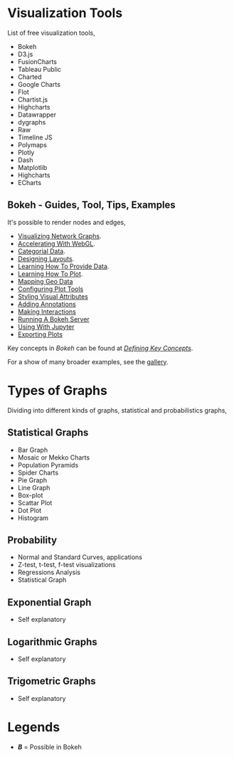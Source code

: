 # Visualization Tools

List of free visualization tools,

- Bokeh
- D3.js
- FusionCharts
- Tableau Public
- Charted
- Google Charts
- Flot
- Chartist.js
- Highcharts
- Datawrapper
- dygraphs
- Raw
- Timeline JS
- Polymaps
- Plotly
- Dash
- Matplotlib
- Highcharts
- ECharts

## Bokeh - Guides, Tool, Tips, Examples

It's possible to render nodes and edges,

- [Visualizing Network Graphs](https://docs.bokeh.org/en/latest/docs/user_guide/graph.html).
- [Accelerating With WebGL](https://docs.bokeh.org/en/latest/docs/user_guide/webgl.html).
- [Categorial Data](https://docs.bokeh.org/en/latest/docs/user_guide/categorical.html).
- [Designing Layouts](https://docs.bokeh.org/en/latest/docs/user_guide/layout.html).
- [Learning How To Provide Data](https://docs.bokeh.org/en/latest/docs/user_guide/data.html).
- [Learning How To Plot](https://docs.bokeh.org/en/latest/docs/user_guide/plotting.html).
- [Mapping Geo Data](https://docs.bokeh.org/en/latest/docs/user_guide/geo.html)
- [Configuring Plot Tools](https://docs.bokeh.org/en/latest/docs/user_guide/tools.html)
- [Styling Visual Attributes](https://docs.bokeh.org/en/latest/docs/user_guide/styling.html)
- [Adding Annotations](https://docs.bokeh.org/en/latest/docs/user_guide/annotations.html)
- [Making Interactions](https://docs.bokeh.org/en/latest/docs/user_guide/interaction.html)
- [Running A Bokeh Server](https://docs.bokeh.org/en/latest/docs/user_guide/server.html)
- [Using With Jupyter](https://docs.bokeh.org/en/latest/docs/user_guide/jupyter.html)
- [Exporting Plots](https://docs.bokeh.org/en/latest/docs/user_guide/export.html)

Key concepts in *Bokeh* can be found at [*Defining Key Concepts*](https://docs.bokeh.org/en/latest/docs/user_guide/concepts.html).

For a show of many broader examples, see the [gallery](https://docs.bokeh.org/en/latest/docs/gallery.html).

# Types of Graphs

Dividing into different kinds of graphs, statistical and probabilistics graphs,

## Statistical Graphs

- Bar Graph
- Mosaic or Mekko Charts
- Population Pyramids
- Spider Charts
- Pie Graph
- Line Graph
- Box-plot
- Scattar Plot
- Dot Plot
- Histogram

## Probability

- Normal and Standard Curves, applications
- Z-test, t-test, f-test visualizations
- Regressions Analysis
- Statistical Graph

## Exponential Graph

- Self explanatory

## Logarithmic Graphs

- Self explanatory

## Trigometric Graphs

- Self explanatory

# Legends

- ***B*** = Possible in Bokeh